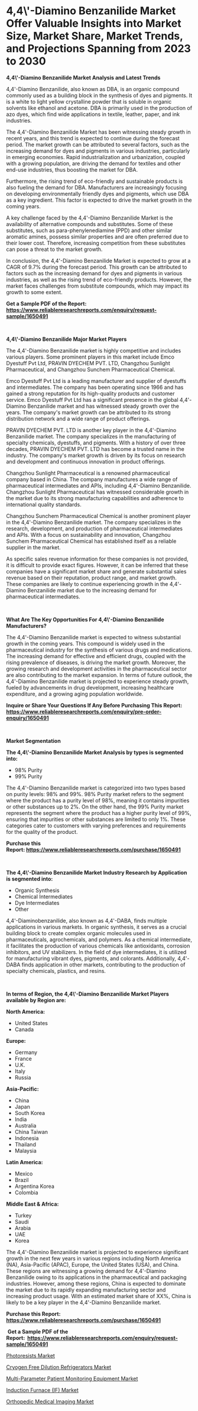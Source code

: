 <p><h1>4,4\'-Diamino Benzanilide Market Offer Valuable Insights into Market Size, Market Share, Market Trends, and Projections Spanning from 2023 to 2030</h1></p><p><strong>4,4\'-Diamino Benzanilide Market Analysis and Latest Trends</strong></p>
<p><p>4,4'-Diamino Benzanilide, also known as DBA, is an organic compound commonly used as a building block in the synthesis of dyes and pigments. It is a white to light yellow crystalline powder that is soluble in organic solvents like ethanol and acetone. DBA is primarily used in the production of azo dyes, which find wide applications in textile, leather, paper, and ink industries.</p><p>The 4,4'-Diamino Benzanilide Market has been witnessing steady growth in recent years, and this trend is expected to continue during the forecast period. The market growth can be attributed to several factors, such as the increasing demand for dyes and pigments in various industries, particularly in emerging economies. Rapid industrialization and urbanization, coupled with a growing population, are driving the demand for textiles and other end-use industries, thus boosting the market for DBA.</p><p>Furthermore, the rising trend of eco-friendly and sustainable products is also fueling the demand for DBA. Manufacturers are increasingly focusing on developing environmentally friendly dyes and pigments, which use DBA as a key ingredient. This factor is expected to drive the market growth in the coming years.</p><p>A key challenge faced by the 4,4'-Diamino Benzanilide Market is the availability of alternative compounds and substitutes. Some of these substitutes, such as para-phenylenediamine (PPD) and other similar aromatic amines, possess similar properties and are often preferred due to their lower cost. Therefore, increasing competition from these substitutes can pose a threat to the market growth.</p><p>In conclusion, the 4,4'-Diamino Benzanilide Market is expected to grow at a CAGR of 9.7% during the forecast period. This growth can be attributed to factors such as the increasing demand for dyes and pigments in various industries, as well as the rising trend of eco-friendly products. However, the market faces challenges from substitute compounds, which may impact its growth to some extent.</p></p>
<p><strong>Get a Sample PDF of the Report:&nbsp; <a href="https://www.reliableresearchreports.com/enquiry/request-sample/1650491">https://www.reliableresearchreports.com/enquiry/request-sample/1650491</a></strong></p>
<p>&nbsp;</p>
<p><strong>4,4\'-Diamino Benzanilide Major Market Players</strong></p>
<p><p>The 4,4'-Diamino Benzanilide market is highly competitive and includes various players. Some prominent players in this market include Emco Dyestuff Pvt Ltd, PRAVIN DYECHEM PVT. LTD, Changzhou Sunlight Pharmaceutical, and Changzhou Sunchem Pharmaceutical Chemical.</p><p>Emco Dyestuff Pvt Ltd is a leading manufacturer and supplier of dyestuffs and intermediates. The company has been operating since 1966 and has gained a strong reputation for its high-quality products and customer service. Emco Dyestuff Pvt Ltd has a significant presence in the global 4,4'-Diamino Benzanilide market and has witnessed steady growth over the years. The company's market growth can be attributed to its strong distribution network and a wide range of product offerings.</p><p>PRAVIN DYECHEM PVT. LTD is another key player in the 4,4'-Diamino Benzanilide market. The company specializes in the manufacturing of specialty chemicals, dyestuffs, and pigments. With a history of over three decades, PRAVIN DYECHEM PVT. LTD has become a trusted name in the industry. The company's market growth is driven by its focus on research and development and continuous innovation in product offerings.</p><p>Changzhou Sunlight Pharmaceutical is a renowned pharmaceutical company based in China. The company manufactures a wide range of pharmaceutical intermediates and APIs, including 4,4'-Diamino Benzanilide. Changzhou Sunlight Pharmaceutical has witnessed considerable growth in the market due to its strong manufacturing capabilities and adherence to international quality standards.</p><p>Changzhou Sunchem Pharmaceutical Chemical is another prominent player in the 4,4'-Diamino Benzanilide market. The company specializes in the research, development, and production of pharmaceutical intermediates and APIs. With a focus on sustainability and innovation, Changzhou Sunchem Pharmaceutical Chemical has established itself as a reliable supplier in the market.</p><p>As specific sales revenue information for these companies is not provided, it is difficult to provide exact figures. However, it can be inferred that these companies have a significant market share and generate substantial sales revenue based on their reputation, product range, and market growth. These companies are likely to continue experiencing growth in the 4,4'-Diamino Benzanilide market due to the increasing demand for pharmaceutical intermediates.</p></p>
<p>&nbsp;</p>
<p><strong>What Are The Key Opportunities For 4,4\'-Diamino Benzanilide Manufacturers?</strong></p>
<p><p>The 4,4'-Diamino Benzanilide market is expected to witness substantial growth in the coming years. This compound is widely used in the pharmaceutical industry for the synthesis of various drugs and medications. The increasing demand for effective and efficient drugs, coupled with the rising prevalence of diseases, is driving the market growth. Moreover, the growing research and development activities in the pharmaceutical sector are also contributing to the market expansion. In terms of future outlook, the 4,4'-Diamino Benzanilide market is projected to experience steady growth, fueled by advancements in drug development, increasing healthcare expenditure, and a growing aging population worldwide.</p></p>
<p><strong>Inquire or Share Your Questions If Any Before Purchasing This Report: <a href="https://www.reliableresearchreports.com/enquiry/pre-order-enquiry/1650491">https://www.reliableresearchreports.com/enquiry/pre-order-enquiry/1650491</a></strong></p>
<p>&nbsp;</p>
<p><strong>Market Segmentation</strong></p>
<p><strong>The 4,4\'-Diamino Benzanilide Market Analysis by types is segmented into:</strong></p>
<p><ul><li>98% Purity</li><li>99% Purity</li></ul></p>
<p><p>The 4,4'-Diamino Benzanilide market is categorized into two types based on purity levels: 98% and 99%. 98% Purity market refers to the segment where the product has a purity level of 98%, meaning it contains impurities or other substances up to 2%. On the other hand, the 99% Purity market represents the segment where the product has a higher purity level of 99%, ensuring that impurities or other substances are limited to only 1%. These categories cater to customers with varying preferences and requirements for the quality of the product.</p></p>
<p><strong>Purchase this Report:&nbsp;<a href="https://www.reliableresearchreports.com/purchase/1650491">https://www.reliableresearchreports.com/purchase/1650491</a></strong></p>
<p>&nbsp;</p>
<p><strong>The 4,4\'-Diamino Benzanilide Market Industry Research by Application is segmented into:</strong></p>
<p><ul><li>Organic Synthesis</li><li>Chemical Intermediates</li><li>Dye Intermediates</li><li>Other</li></ul></p>
<p><p>4,4'-Diaminobenzanilide, also known as 4,4'-DABA, finds multiple applications in various markets. In organic synthesis, it serves as a crucial building block to create complex organic molecules used in pharmaceuticals, agrochemicals, and polymers. As a chemical intermediate, it facilitates the production of various chemicals like antioxidants, corrosion inhibitors, and UV stabilizers. In the field of dye intermediates, it is utilized for manufacturing vibrant dyes, pigments, and colorants. Additionally, 4,4'-DABA finds application in other markets, contributing to the production of specialty chemicals, plastics, and resins.</p></p>
<p>&nbsp;</p>
<p><strong>In terms of Region, the 4,4\'-Diamino Benzanilide Market Players available by Region are:</strong></p>
<p>
    <p> <strong> North America: </strong>
        <ul>
            <li>United States</li>
            <li>Canada</li>
        </ul>
        </p> 
    <p> <strong> Europe: </strong>
        <ul>
            <li>Germany</li>
            <li>France</li>
            <li>U.K.</li>
            <li>Italy</li>
            <li>Russia</li>
        </ul>
        </p> 
    <p> <strong> Asia-Pacific: </strong>
        <ul>
            <li>China</li>
            <li>Japan</li>
            <li>South Korea</li>
            <li>India</li>
            <li>Australia</li>
            <li>China Taiwan</li>
            <li>Indonesia</li>
            <li>Thailand</li>
            <li>Malaysia</li>
        </ul>
        </p> 
    <p> <strong> Latin America: </strong>
        <ul>
            <li>Mexico</li>
            <li>Brazil</li>
            <li>Argentina Korea</li>
            <li>Colombia</li>
        </ul>
        </p> 
    <p> <strong> Middle East & Africa: </strong>
        <ul>
            <li>Turkey</li>
            <li>Saudi</li>
            <li>Arabia</li>
            <li>UAE</li>
            <li>Korea</li>
        </ul>
    </p>
    </p>
<p><p>The 4,4'-Diamino Benzanilide market is projected to experience significant growth in the next few years in various regions including North America (NA), Asia-Pacific (APAC), Europe, the United States (USA), and China. These regions are witnessing a growing demand for 4,4'-Diamino Benzanilide owing to its applications in the pharmaceutical and packaging industries. However, among these regions, China is expected to dominate the market due to its rapidly expanding manufacturing sector and increasing product usage. With an estimated market share of XX%, China is likely to be a key player in the 4,4'-Diamino Benzanilide market.</p></p>
<p><strong>Purchase this Report: <a href="https://www.reliableresearchreports.com/purchase/1650491">https://www.reliableresearchreports.com/purchase/1650491</a></strong></p>
<p>&nbsp;<strong>Get a Sample PDF of the Report:&nbsp;&nbsp;<a href="https://www.reliableresearchreports.com/enquiry/request-sample/1650491">https://www.reliableresearchreports.com/enquiry/request-sample/1650491</a></strong></p>
<p><strong></strong></p>
<p><p><a href="https://www.linkedin.com/pulse/photoresists-market-size-share-amp-trends-analysis-report/">Photoresists Market</a></p><p><a href="https://medium.com/@entelaloshi55/cryogen-free-dilution-refrigerators-market-size-growth-forecast-2023-2030-92f5f3ad6044">Cryogen Free Dilution Refrigerators Market</a></p><p><a href="https://www.linkedin.com/pulse/multi-parameter-patient-monitoring-equipment-market-research/">Multi-Parameter Patient Monitoring Equipment Market</a></p><p><a href="https://www.linkedin.com/pulse/induction-furnace-market-research-report-unlocks-analysis/">Induction Furnace (IF) Market</a></p><p><a href="https://medium.com/@eliasmann73/orthopedic-medical-imaging-market-size-cagr-trends-2024-2030-3f871b4be2d7">Orthopedic Medical Imaging Market</a></p></p>